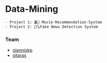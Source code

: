 # Data-Mining

```sh
- Project 1: 🎬🍿 Movie-Recommendation-System
- Project 2: 📰🔍Fake News Detection System
```

### Team 
- [gianniskp](https://github.com/giannhskp)
- [sitaras](https://github.com/Sitaras)





